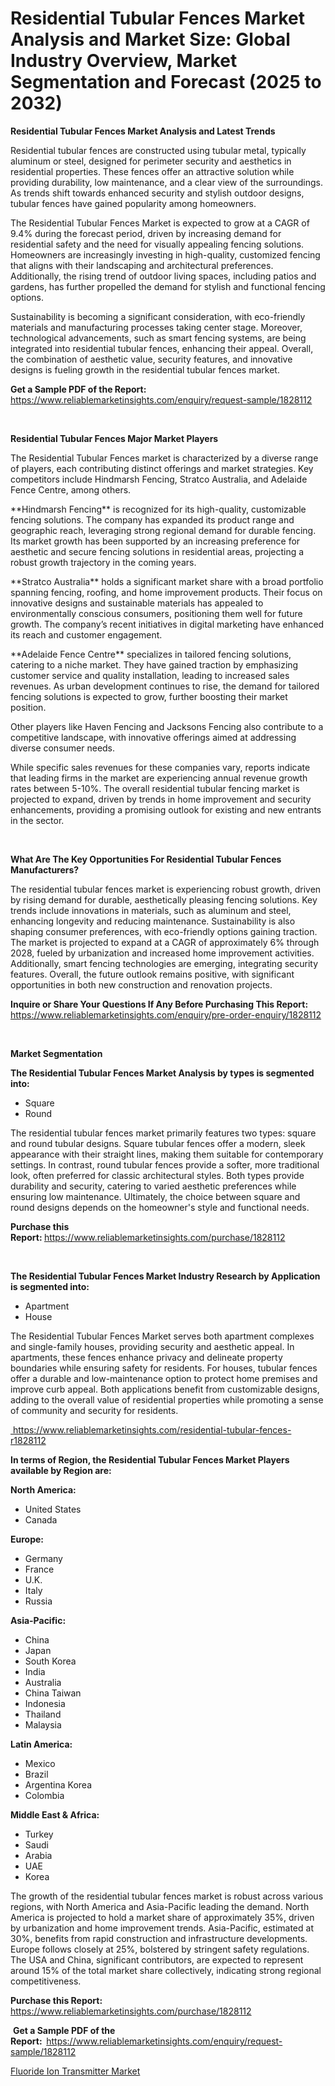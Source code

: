<p><h1>Residential Tubular Fences Market Analysis and Market Size: Global Industry Overview, Market Segmentation and Forecast (2025 to 2032)</h1></p><p><strong>Residential Tubular Fences Market Analysis and Latest Trends</strong></p>
<p><p>Residential tubular fences are constructed using tubular metal, typically aluminum or steel, designed for perimeter security and aesthetics in residential properties. These fences offer an attractive solution while providing durability, low maintenance, and a clear view of the surroundings. As trends shift towards enhanced security and stylish outdoor designs, tubular fences have gained popularity among homeowners.</p><p>The Residential Tubular Fences Market is expected to grow at a CAGR of 9.4% during the forecast period, driven by increasing demand for residential safety and the need for visually appealing fencing solutions. Homeowners are increasingly investing in high-quality, customized fencing that aligns with their landscaping and architectural preferences. Additionally, the rising trend of outdoor living spaces, including patios and gardens, has further propelled the demand for stylish and functional fencing options.</p><p>Sustainability is becoming a significant consideration, with eco-friendly materials and manufacturing processes taking center stage. Moreover, technological advancements, such as smart fencing systems, are being integrated into residential tubular fences, enhancing their appeal. Overall, the combination of aesthetic value, security features, and innovative designs is fueling growth in the residential tubular fences market.</p></p>
<p><strong>Get a Sample PDF of the Report:&nbsp;</strong> <a href="https://www.reliablemarketinsights.com/enquiry/request-sample/1828112?utm_campaign=2207&utm_medium=2&utm_source=Github&utm_content=ia&utm_term=12042025&utm_id=residential-tubular-fences">https://www.reliablemarketinsights.com/enquiry/request-sample/1828112</a></p>
<p>&nbsp;</p>
<p><strong>Residential Tubular Fences Major Market Players</strong></p>
<p><p>The Residential Tubular Fences market is characterized by a diverse range of players, each contributing distinct offerings and market strategies. Key competitors include Hindmarsh Fencing, Stratco Australia, and Adelaide Fence Centre, among others.</p><p>**Hindmarsh Fencing** is recognized for its high-quality, customizable fencing solutions. The company has expanded its product range and geographic reach, leveraging strong regional demand for durable fencing. Its market growth has been supported by an increasing preference for aesthetic and secure fencing solutions in residential areas, projecting a robust growth trajectory in the coming years.</p><p>**Stratco Australia** holds a significant market share with a broad portfolio spanning fencing, roofing, and home improvement products. Their focus on innovative designs and sustainable materials has appealed to environmentally conscious consumers, positioning them well for future growth. The company’s recent initiatives in digital marketing have enhanced its reach and customer engagement.</p><p>**Adelaide Fence Centre** specializes in tailored fencing solutions, catering to a niche market. They have gained traction by emphasizing customer service and quality installation, leading to increased sales revenues. As urban development continues to rise, the demand for tailored fencing solutions is expected to grow, further boosting their market position.</p><p>Other players like Haven Fencing and Jacksons Fencing also contribute to a competitive landscape, with innovative offerings aimed at addressing diverse consumer needs. </p><p>While specific sales revenues for these companies vary, reports indicate that leading firms in the market are experiencing annual revenue growth rates between 5-10%. The overall residential tubular fencing market is projected to expand, driven by trends in home improvement and security enhancements, providing a promising outlook for existing and new entrants in the sector.</p></p>
<p>&nbsp;</p>
<p><strong>What Are The Key Opportunities For Residential Tubular Fences Manufacturers?</strong></p>
<p><p>The residential tubular fences market is experiencing robust growth, driven by rising demand for durable, aesthetically pleasing fencing solutions. Key trends include innovations in materials, such as aluminum and steel, enhancing longevity and reducing maintenance. Sustainability is also shaping consumer preferences, with eco-friendly options gaining traction. The market is projected to expand at a CAGR of approximately 6% through 2028, fueled by urbanization and increased home improvement activities. Additionally, smart fencing technologies are emerging, integrating security features. Overall, the future outlook remains positive, with significant opportunities in both new construction and renovation projects.</p></p>
<p><strong>Inquire or Share Your Questions If Any Before Purchasing This Report:</strong> <a href="https://www.reliablemarketinsights.com/enquiry/pre-order-enquiry/1828112?utm_campaign=2207&utm_medium=2&utm_source=Github&utm_content=ia&utm_term=12042025&utm_id=residential-tubular-fences">https://www.reliablemarketinsights.com/enquiry/pre-order-enquiry/1828112</a></p>
<p>&nbsp;</p>
<p><strong>Market Segmentation</strong></p>
<p><strong>The Residential Tubular Fences Market Analysis by types is segmented into:</strong></p>
<p><ul><li>Square</li><li>Round</li></ul></p>
<p><p>The residential tubular fences market primarily features two types: square and round tubular designs. Square tubular fences offer a modern, sleek appearance with their straight lines, making them suitable for contemporary settings. In contrast, round tubular fences provide a softer, more traditional look, often preferred for classic architectural styles. Both types provide durability and security, catering to varied aesthetic preferences while ensuring low maintenance. Ultimately, the choice between square and round designs depends on the homeowner's style and functional needs.</p></p>
<p><strong>Purchase this Report:&nbsp;</strong><a href="https://www.reliablemarketinsights.com/purchase/1828112?utm_campaign=2207&utm_medium=2&utm_source=Github&utm_content=ia&utm_term=12042025&utm_id=residential-tubular-fences">https://www.reliablemarketinsights.com/purchase/1828112</a></p>
<p>&nbsp;</p>
<p><strong>The Residential Tubular Fences Market Industry Research by Application is segmented into:</strong></p>
<p><ul><li>Apartment</li><li>House</li></ul></p>
<p><p>The Residential Tubular Fences Market serves both apartment complexes and single-family houses, providing security and aesthetic appeal. In apartments, these fences enhance privacy and delineate property boundaries while ensuring safety for residents. For houses, tubular fences offer a durable and low-maintenance option to protect home premises and improve curb appeal. Both applications benefit from customizable designs, adding to the overall value of residential properties while promoting a sense of community and security for residents.</p></p>
<p><a href="https://www.reliablemarketinsights.com/residential-tubular-fences-r1828112?utm_campaign=2207&utm_medium=2&utm_source=Github&utm_content=ia&utm_term=12042025&utm_id=residential-tubular-fences">&nbsp;https://www.reliablemarketinsights.com/residential-tubular-fences-r1828112</a></p>
<p><strong>In terms of Region, the Residential Tubular Fences Market Players available by Region are:</strong></p>
<p>
    <p> <strong> North America: </strong>
        <ul>
            <li>United States</li>
            <li>Canada</li>
        </ul>
        </p> 
    <p> <strong> Europe: </strong>
        <ul>
            <li>Germany</li>
            <li>France</li>
            <li>U.K.</li>
            <li>Italy</li>
            <li>Russia</li>
        </ul>
        </p> 
    <p> <strong> Asia-Pacific: </strong>
        <ul>
            <li>China</li>
            <li>Japan</li>
            <li>South Korea</li>
            <li>India</li>
            <li>Australia</li>
            <li>China Taiwan</li>
            <li>Indonesia</li>
            <li>Thailand</li>
            <li>Malaysia</li>
        </ul>
        </p> 
    <p> <strong> Latin America: </strong>
        <ul>
            <li>Mexico</li>
            <li>Brazil</li>
            <li>Argentina Korea</li>
            <li>Colombia</li>
        </ul>
        </p> 
    <p> <strong> Middle East & Africa: </strong>
        <ul>
            <li>Turkey</li>
            <li>Saudi</li>
            <li>Arabia</li>
            <li>UAE</li>
            <li>Korea</li>
        </ul>
    </p>
    </p>
<p><p>The growth of the residential tubular fences market is robust across various regions, with North America and Asia-Pacific leading the demand. North America is projected to hold a market share of approximately 35%, driven by urbanization and home improvement trends. Asia-Pacific, estimated at 30%, benefits from rapid construction and infrastructure developments. Europe follows closely at 25%, bolstered by stringent safety regulations. The USA and China, significant contributors, are expected to represent around 15% of the total market share collectively, indicating strong regional competitiveness.</p></p>
<p><strong>Purchase this Report: </strong><a href="https://www.reliablemarketinsights.com/purchase/1828112?utm_campaign=2207&utm_medium=2&utm_source=Github&utm_content=ia&utm_term=12042025&utm_id=residential-tubular-fences">https://www.reliablemarketinsights.com/purchase/1828112</a></p>
<p>&nbsp;<strong>Get a Sample PDF of the Report:&nbsp;&nbsp;</strong><a href="https://www.reliablemarketinsights.com/enquiry/request-sample/1828112?utm_campaign=2207&utm_medium=2&utm_source=Github&utm_content=ia&utm_term=12042025&utm_id=residential-tubular-fences">https://www.reliablemarketinsights.com/enquiry/request-sample/1828112</a></p>
<p><strong></strong></p>
<p><p><a href="https://github.com/gallatannyv6/Market-Research-Report-List-1/blob/main/fluoride-ion-transmitter-market.md?utm_campaign=2207&utm_medium=2&utm_source=Github&utm_content=ia&utm_term=12042025&utm_id=residential-tubular-fences">Fluoride Ion Transmitter Market</a></p></p>